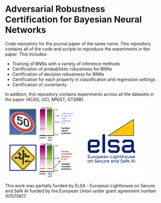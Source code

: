 # Adversarial Robustness Certification for Bayesian Neural Networks

Code repository for the journal paper of the same name. This repository contains all of the code and scripts to reproduce the experiments in the paper. This includes: 

* Training of BNNs with a variety of inference methods
* Certification of probabilistic robustness for BNNs
* Certification of decision robustness for BNNs
* Certification for each property in classification and regression settings
* Certification of uncertainty

In addition, this repository contains experiments across all the datasets in the paper (ACAS, UCI, MNIST, GTSRB).

<p float="left">
  <img src="https://github.com/matthewwicker/AdversarialRobustnessCertificationForBNNs/blob/main/ExampleFig.png" width=45% height=45%>
  <img src="https://github.com/matthewwicker/AdversarialRobustnessCertificationForBNNs/blob/main/ElsaLogo.png" width=46% height=46%>
</p>

This work was partially funded by ELSA - European Lighthouse on Secure and Safe AI funded by the European Union
under grant agreement number 101070617.

